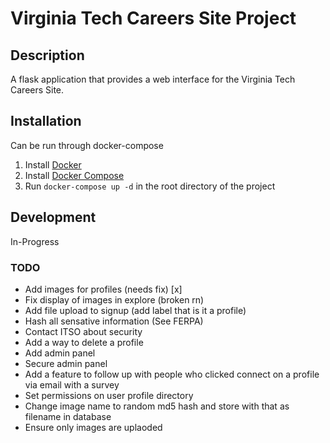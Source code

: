 # Virginia Tech Careers Site Project

## Description

A flask application that provides a web interface for the Virginia Tech Careers Site.

## Installation
Can be run through docker-compose

1. Install [Docker](https://docs.docker.com/engine/installation/)
2. Install [Docker Compose](https://docs.docker.com/compose/install/)
3. Run `docker-compose up -d` in the root directory of the project

## Development

In-Progress

### TODO
- Add images for profiles (needs fix) [x]
- Fix display of images in explore (broken rn)
- Add file upload to signup (add label that is it a profile)
- Hash all sensative information (See FERPA)
- Contact ITSO about security
- Add a way to delete a profile
- Add admin panel
- Secure admin panel
- Add a feature to follow up with people who clicked connect on a profile via email with a survey
- Set permissions on user profile directory
- Change image name to random md5 hash and store with that as filename in database
- Ensure only images are uplaoded

